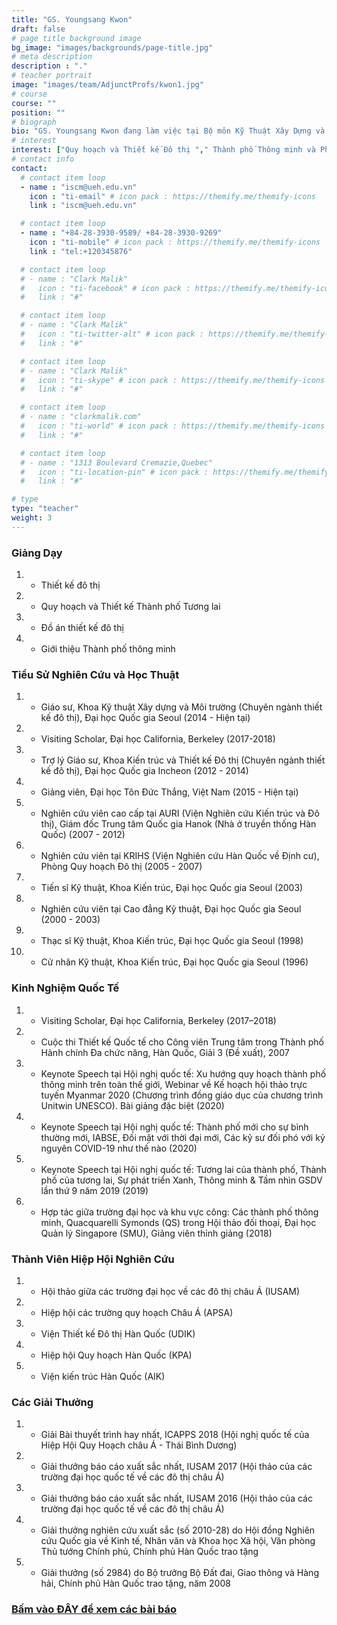```yaml
---
title: "GS. Youngsang Kwon"
draft: false
# page title background image
bg_image: "images/backgrounds/page-title.jpg"
# meta description
description : "."
# teacher portrait
image: "images/team/AdjunctProfs/kwon1.jpg"
# course
course: ""
position: ""
# biograph
bio: "GS. Youngsang Kwon đang làm việc tại Bộ môn Kỹ Thuật Xây Dựng và Môi Trường, Đại học Quốc Gia Seoul."
# interest
interest: ["Quy hoạch và Thiết kế Đô thị "," Thành phố Thông minh và Phân tích Dữ liệu lớn "," Chính sách và Phát triển Đô thị ","Hình thức và Cấu trúc Đô thị"]
# contact info
contact:
  # contact item loop
  - name : "iscm@ueh.edu.vn"
    icon : "ti-email" # icon pack : https://themify.me/themify-icons
    link : "iscm@ueh.edu.vn"

  # contact item loop
  - name : "+84-28-3930-9589/ +84-28-3930-9269"
    icon : "ti-mobile" # icon pack : https://themify.me/themify-icons
    link : "tel:+120345876"

  # contact item loop
  # - name : "Clark Malik"
  #   icon : "ti-facebook" # icon pack : https://themify.me/themify-icons
  #   link : "#"

  # contact item loop
  # - name : "Clark Malik"
  #   icon : "ti-twitter-alt" # icon pack : https://themify.me/themify-icons
  #   link : "#"

  # contact item loop
  # - name : "Clark Malik"
  #   icon : "ti-skype" # icon pack : https://themify.me/themify-icons
  #   link : "#"

  # contact item loop
  # - name : "clarkmalik.com"
  #   icon : "ti-world" # icon pack : https://themify.me/themify-icons
  #   link : "#"

  # contact item loop
  # - name : "1313 Boulevard Cremazie,Quebec"
  #   icon : "ti-location-pin" # icon pack : https://themify.me/themify-icons
  #   link : "#"

# type
type: "teacher"
weight: 3
---
```



### Giảng Dạy
1. * Thiết kế đô thị
1. * Quy hoạch và Thiết kế Thành phố Tương lai
1. * Đồ án thiết kế đô thị
1. * Giới thiệu Thành phố thông minh

### Tiểu Sử Nghiên Cứu và Học Thuật
1. * Giáo sư, Khoa Kỹ thuật Xây dựng và Môi trường (Chuyên ngành thiết kế đô thị), Đại học Quốc gia Seoul (2014 - Hiện tại)
1. * Visiting Scholar, Đại học California, Berkeley (2017-2018)
1. * Trợ lý Giáo sư, Khoa Kiến trúc và Thiết kế Đô thị (Chuyên ngành thiết kế đô thị), Đại học Quốc gia Incheon (2012 - 2014)
1. * Giảng viên, Đại học Tôn Đức Thắng, Việt Nam (2015 - Hiện tại)
1. * Nghiên cứu viên cao cấp tại AURI (Viện Nghiên cứu Kiến trúc và Đô thị), Giám đốc Trung tâm Quốc gia Hanok (Nhà ở truyền thống Hàn Quốc) (2007 - 2012)
1. * Nghiên cứu viên tại KRIHS (Viện Nghiên cứu Hàn Quốc về Định cư), Phòng Quy hoạch Đô thị (2005 - 2007)
1. * Tiến sĩ Kỹ thuật, Khoa Kiến trúc, Đại học Quốc gia Seoul (2003)
1. * Nghiên cứu viên tại Cao đẳng Kỹ thuật, Đại học Quốc gia Seoul (2000 - 2003)
1. * Thạc sĩ Kỹ thuật, Khoa Kiến trúc, Đại học Quốc gia Seoul (1998)
1. * Cử nhân Kỹ thuật, Khoa Kiến trúc, Đại học Quốc gia Seoul (1996)


### Kinh Nghiệm Quốc Tế
1. * Visiting Scholar, Đại học California, Berkeley (2017–2018)
1. * Cuộc thi Thiết kế Quốc tế cho Công viên Trung tâm trong Thành phố Hành chính Đa chức năng, Hàn Quốc, Giải 3 (Đề xuất), 2007
1. * Keynote Speech tại Hội nghị quốc tế: Xu hướng quy hoạch thành phố thông minh trên toàn thế giới, Webinar về Kế hoạch hội thảo trực tuyến Myanmar 2020 (Chương trình đồng giáo dục của chương trình Unitwin UNESCO). Bài giảng đặc biệt (2020)
1. * Keynote Speech tại Hội nghị quốc tế: Thành phố mới cho sự bình thường mới, IABSE, Đối mặt với thời đại mới, Các kỹ sư đối phó với kỷ nguyên COVID-19 như thế nào (2020)
1. * Keynote Speech tại Hội nghị quốc tế: Tương lai của thành phố, Thành phố của tương lai, Sự phát triển Xanh, Thông minh & Tầm nhìn GSDV lần thứ 9 năm 2019 (2019)
1. * Hợp tác giữa trường đại học và khu vực công: Các thành phố thông minh, Quacquarelli Symonds (QS) trong Hội thảo đối thoại, Đại học Quản lý Singapore (SMU), Giảng viên thỉnh giảng (2018)

### Thành Viên Hiệp Hội Nghiên Cứu
1. * Hội thảo giữa các trường đại học về các đô thị châu Á (IUSAM)
1. * Hiệp hội các trường quy hoạch Châu Á (APSA)
1. * Viện Thiết kế Đô thị Hàn Quốc (UDIK)
1. * Hiệp hội Quy hoạch Hàn Quốc (KPA)
1. * Viện kiến trúc Hàn Quốc (AIK)

### Các Giải Thưởng
1. * Giải Bài thuyết trình hay nhất, ICAPPS 2018 (Hội nghị quốc tế của Hiệp Hội Quy Hoạch châu Á - Thái Bình Dương)
1. * Giải thưởng báo cáo xuất sắc nhất, IUSAM 2017 (Hội thảo của các trường đại học quốc tế về các đô thị châu Á)
1. * Giải thưởng báo cáo xuất sắc nhất, IUSAM 2016 (Hội thảo của các trường đại học quốc tế về các đô thị châu Á)
1. * Giải thưởng nghiên cứu xuất sắc (số 2010-28) do Hội đồng Nghiên cứu Quốc gia về Kinh tế, Nhân văn và Khoa học Xã hội, Văn phòng Thủ tướng Chính phủ, Chính phủ Hàn Quốc trao tặng
1. * Giải thưởng (số 2984) do Bộ trưởng Bộ Đất đai, Giao thông và Hàng hải, Chính phủ Hàn Quốc trao tặng, năm 2008

### [Bấm vào ĐÂY để xem các bài báo](https://scholar.google.com.sg/citations?user=ObmB2egAAAAJ&hl=en)
